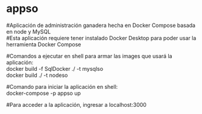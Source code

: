 # appso  
#Aplicación de administración ganadera hecha en Docker Compose basada en node y MySQL  
#Esta aplicación requiere tener instalado Docker Desktop para poder usar la herramienta Docker Compose
  
#Comandos a ejecutar en shell para armar las images que usará la aplicación:   
docker build -f SqlDocker ./ -t mysqlso   
docker build ./ -t nodeso   
  
#Comando para iniciar la aplicación en shell:   
docker-compose -p appso up   
  
#Para acceder a la aplicación, ingresar a localhost:3000   
